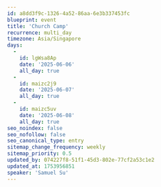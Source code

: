 ```yaml
---
id: a8dd3f9c-1326-4a52-86aa-6e3b337453fc
blueprint: event
title: 'Church Camp'
recurrence: multi_day
timezone: Asia/Singapore
days:
  -
    id: lgWsa8Ap
    date: '2025-06-06'
    all_day: true
  -
    id: maizc2j9
    date: '2025-06-07'
    all_day: true
  -
    id: maizc5uv
    date: '2025-06-08'
    all_day: true
seo_noindex: false
seo_nofollow: false
seo_canonical_type: entry
sitemap_change_frequency: weekly
sitemap_priority: 0.5
updated_by: 074227f8-51f1-45d3-802e-77cf2a53c1e2
updated_at: 1753956851
speaker: 'Samuel Su'
---
```

